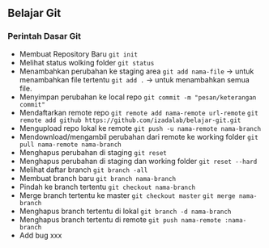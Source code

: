 ## Belajar Git



### Perintah Dasar Git

- Membuat Repository Baru
 	`git init`
- Melihat status wolking folder
	`git status`
- Menambahkan perubahan ke staging area
	`git add nama-file` -> untuk menambahkan file tertentu
	`git add .` -> untuk menambahkan semua file.
- Menyimpan perubahan ke local repo
	`git commit -m "pesan/keterangan commit"`
- Mendaftarkan remote repo
	`git remote add nama-remote url-remote`
	`git remote add github https://github.com/izadalab/belajar-git.git`
- Mengupload repo lokal ke remote
	`git push -u nama-remote nama-branch`
- Mendownload/mengambil perubahan dari remote ke working folder
	`git pull nama-remote nama-branch`
- Menghapus perubahan di staging
	`git reset`
- Menghapus perubahan di staging dan working folder
	`git reset --hard`
- Melihat daftar branch
	`git branch -all`
- Membuat branch baru
	`git branch nama-branch`
- Pindah ke branch tertentu
	`git checkout nama-branch`
- Merge branch tertentu ke master
	`git checkout master`
	`git merge nama-branch`
- Menghapus branch tertentu di lokal
	`git branch -d nama-branch`
- Menghapus branch tertentu di remote
	`git push nama-remote :nama-branch`
- Add bug xxx
